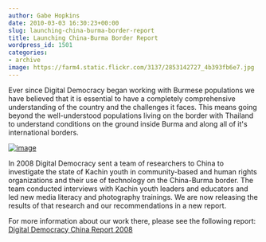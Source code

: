 ```yaml
---
author: Gabe Hopkins
date: 2010-03-03 16:30:23+00:00
slug: launching-china-burma-border-report
title: Launching China-Burma Border Report
wordpress_id: 1501
categories:
- archive
image: https://farm4.static.flickr.com/3137/2853142727_4b393fb6e7.jpg
---
```


Ever since Digital Democracy began working with Burmese populations we have believed that it is essential to have a completely comprehensive understanding of the country and the challenges it faces. This means going beyond the well-understood populations living on the border with Thailand to understand conditions on the ground inside Burma and along all of it's international borders.

[![image](https://farm4.static.flickr.com/3137/2853142727_4b393fb6e7.jpg)](http://www.flickr.com/photos/chinagabe/2853142727/in/set-72157607268553920/)

In 2008 Digital Democracy sent a team of researchers to China to investigate the state of Kachin youth in community-based and human rights organizations and their use of technology on the China-Burma border. The team conducted interviews with Kachin youth leaders and educators and led new media literacy and photography trainings. We are now releasing the results of that research and our recommendations in a new report.

For more information about our work there, please see the following report:
[Digital Democracy China Report 2008](http://www.scribd.com/doc/27772816/Digital-Democracy-China-Report-2008)
